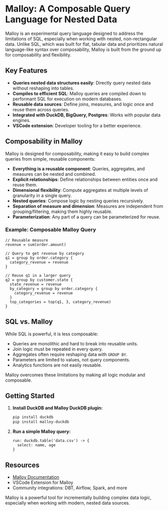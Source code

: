 # Malloy: A Composable Query Language for Nested Data

Malloy is an experimental query language designed to address the limitations of SQL, especially when working with nested, non-rectangular data. Unlike SQL, which was built for flat, tabular data and prioritizes natural language-like syntax over composability, Malloy is built from the ground up for composability and flexibility.

## Key Features
- **Queries nested data structures easily**: Directly query nested data without reshaping into tables.
- **Compiles to efficient SQL**: Malloy queries are compiled down to performant SQL for execution on modern databases.
- **Reusable data sources**: Define joins, measures, and logic once and reuse them across queries.
- **Integrated with DuckDB, BigQuery, Postgres**: Works with popular data engines.
- **VSCode extension**: Developer tooling for a better experience.

## Composability in Malloy
Malloy is designed for composability, making it easy to build complex queries from simple, reusable components:
- **Everything is a reusable component**: Queries, aggregates, and measures can be nested and combined.
- **Explicit relationships**: Define relationships between entities once and reuse them.
- **Dimensional flexibility**: Compute aggregates at multiple levels of granularity in a single query.
- **Nested queries**: Compose logic by nesting queries recursively.
- **Separation of measure and dimension**: Measures are independent from grouping/filtering, making them highly reusable.
- **Parameterization**: Any part of a query can be parameterized for reuse.

### Example: Composable Malloy Query
```malloy
// Reusable measure
revenue = sum(order.amount)

// Query to get revenue by category
q1 = group by order.category {
  category_revenue = revenue
}

// Reuse q1 in a larger query
q2 = group by customer.state {
  state_revenue = revenue
  by_category = group by order.category {
    category_revenue = revenue
  }
  top_categories = top(q1, 3, category_revenue)
}
```

## SQL vs. Malloy
While SQL is powerful, it is less composable:
- Queries are monolithic and hard to break into reusable units.
- Join logic must be repeated in every query.
- Aggregates often require reshaping data with `GROUP BY`.
- Parameters are limited to values, not query components.
- Analytics functions are not easily reusable.

Malloy overcomes these limitations by making all logic modular and composable.

## Getting Started
1. **Install DuckDB and Malloy DuckDB plugin:**
   ```sh
   pip install duckdb
   pip install malloy-duckdb
   ```
2. **Run a simple Malloy query:**
   ```malloy
   run: duckdb.table('data.csv') -> {
     select: name, age
   }
   ```

## Resources
- [Malloy Documentation](https://docs.malloydata.dev/documentation)
- VSCode Extension for Malloy
- Community integrations: DBT, Airflow, Spark, and more

Malloy is a powerful tool for incrementally building complex data logic, especially when working with modern, nested data sources.

